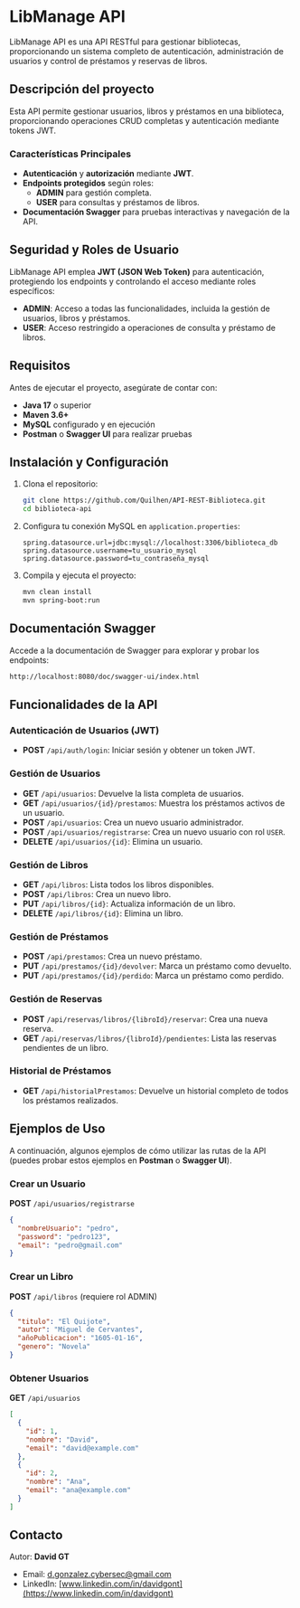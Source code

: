 
# LibManage API

LibManage API es una API RESTful para gestionar bibliotecas, proporcionando un sistema completo de autenticación, administración de usuarios y control de préstamos y reservas de libros.

## Descripción del proyecto

Esta API permite gestionar usuarios, libros y préstamos en una biblioteca, proporcionando operaciones CRUD completas y autenticación mediante tokens JWT.

### Características Principales
- **Autenticación** y **autorización** mediante **JWT**.
- **Endpoints protegidos** según roles:
  - **ADMIN** para gestión completa.
  - **USER** para consultas y préstamos de libros.
- **Documentación Swagger** para pruebas interactivas y navegación de la API.

## Seguridad y Roles de Usuario

LibManage API emplea **JWT (JSON Web Token)** para autenticación, protegiendo los endpoints y controlando el acceso mediante roles específicos:
- **ADMIN**: Acceso a todas las funcionalidades, incluida la gestión de usuarios, libros y préstamos.
- **USER**: Acceso restringido a operaciones de consulta y préstamo de libros.

## Requisitos

Antes de ejecutar el proyecto, asegúrate de contar con:
- **Java 17** o superior
- **Maven 3.6+**
- **MySQL** configurado y en ejecución
- **Postman** o **Swagger UI** para realizar pruebas

## Instalación y Configuración

1. Clona el repositorio:
   ```bash
   git clone https://github.com/Quilhen/API-REST-Biblioteca.git
   cd biblioteca-api
   ```

2. Configura tu conexión MySQL en `application.properties`:
   ```properties
   spring.datasource.url=jdbc:mysql://localhost:3306/biblioteca_db
   spring.datasource.username=tu_usuario_mysql
   spring.datasource.password=tu_contraseña_mysql
   ```

3. Compila y ejecuta el proyecto:
   ```bash
   mvn clean install
   mvn spring-boot:run
   ```
## Documentación Swagger

Accede a la documentación de Swagger para explorar y probar los endpoints:
```bash
http://localhost:8080/doc/swagger-ui/index.html
```

## Funcionalidades de la API

### Autenticación de Usuarios (JWT)
- **POST** `/api/auth/login`: Iniciar sesión y obtener un token JWT.

### Gestión de Usuarios
- **GET** `/api/usuarios`: Devuelve la lista completa de usuarios.
- **GET** `/api/usuarios/{id}/prestamos`: Muestra los préstamos activos de un usuario.
- **POST** `/api/usuarios`: Crea un nuevo usuario administrador.
- **POST** `/api/usuarios/registrarse`: Crea un nuevo usuario con rol `USER`.
- **DELETE** `/api/usuarios/{id}`: Elimina un usuario.

### Gestión de Libros
- **GET** `/api/libros`: Lista todos los libros disponibles.
- **POST** `/api/libros`: Crea un nuevo libro.
- **PUT** `/api/libros/{id}`: Actualiza información de un libro.
- **DELETE** `/api/libros/{id}`: Elimina un libro.

### Gestión de Préstamos
- **POST** `/api/prestamos`: Crea un nuevo préstamo.
- **PUT** `/api/prestamos/{id}/devolver`: Marca un préstamo como devuelto.
- **PUT** `/api/prestamos/{id}/perdido`: Marca un préstamo como perdido.

### Gestión de Reservas
- **POST** `/api/reservas/libros/{libroId}/reservar`: Crea una nueva reserva.
- **GET** `/api/reservas/libros/{libroId}/pendientes`: Lista las reservas pendientes de un libro.

### Historial de Préstamos
- **GET** `/api/historialPrestamos`: Devuelve un historial completo de todos los préstamos realizados.

## Ejemplos de Uso

A continuación, algunos ejemplos de cómo utilizar las rutas de la API (puedes probar estos ejemplos en **Postman** o **Swagger UI**).

### Crear un Usuario
**POST** `/api/usuarios/registrarse`

```json
{
  "nombreUsuario": "pedro",
  "password": "pedro123",
  "email": "pedro@gmail.com"
}
```

### Crear un Libro
**POST** `/api/libros` (requiere rol ADMIN)

```json
{
  "titulo": "El Quijote",
  "autor": "Miguel de Cervantes",
  "añoPublicacion": "1605-01-16",
  "genero": "Novela"
}
```

### Obtener Usuarios
**GET** `/api/usuarios`

```json
[
  {
    "id": 1,
    "nombre": "David",
    "email": "david@example.com"
  },
  {
    "id": 2,
    "nombre": "Ana",
    "email": "ana@example.com"
  }
]
```

## Contacto

Autor: **David GT**

- Email: d.gonzalez.cybersec@gmail.com
- LinkedIn: [www.linkedin.com/in/davidgont](https://www.linkedin.com/in/davidgont)
